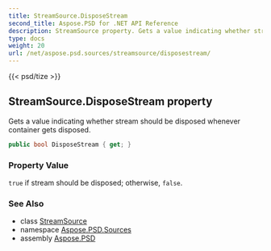 ```yaml
---
title: StreamSource.DisposeStream
second_title: Aspose.PSD for .NET API Reference
description: StreamSource property. Gets a value indicating whether stream should be disposed whenever container gets disposed
type: docs
weight: 20
url: /net/aspose.psd.sources/streamsource/disposestream/
---
```

{{< psd/tize >}}
## StreamSource.DisposeStream property

Gets a value indicating whether stream should be disposed whenever container gets disposed.

```csharp
public bool DisposeStream { get; }
```

### Property Value

`true` if stream should be disposed; otherwise, `false`.

### See Also

* class [StreamSource](../)
* namespace [Aspose.PSD.Sources](../../../aspose.psd.sources/)
* assembly [Aspose.PSD](../../../)


